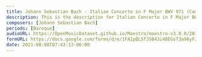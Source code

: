 ```yaml
---
title: Johann Sebastian Bach - Italian Concerto in F Major BWV 971 (Complete) (1)
description: This is the description for Italian Concerto in F Major BWV 971 (Complete) by Johann Sebastian Bach
composers: [Johann Sebastian Bach]
periods: [Baroque]
audioURL: https://OpenMusicDataset.github.io/Maestro/maestro-v3.0.0/2014/MIDI-UNPROCESSED_16-18_R1_2014_MID--AUDIO_18_R1_2014_wav--1.midi
formURL: https://docs.google.com/forms/d/e/1FAIpQLSfJSB43i48EGsT3a96yFzaG-m4w8oS5jEDt7k23BnwzypWkTQ/viewform
date: 2021-08-08T07:43:13-06:00
---
```

